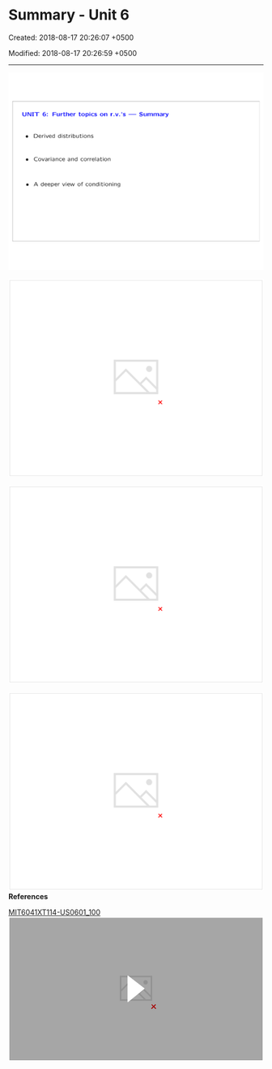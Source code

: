 # Summary - Unit 6

Created: 2018-08-17 20:26:07 +0500

Modified: 2018-08-17 20:26:59 +0500

---

![image](media/Intro-Syllabus_Summary-Unit-6-image1.png)

![image](media/Intro-Syllabus_Summary-Unit-6-image2.png)

![image](media/Intro-Syllabus_Summary-Unit-6-image3.png)

![image](media/Intro-Syllabus_Summary-Unit-6-image4.png)**References**

[MIT6041XT114-US0601_100](https://www.youtube.com/watch?v=-hVAAv2khAs)
![image](media/Intro-Syllabus_Summary-Unit-6-image5.png)
